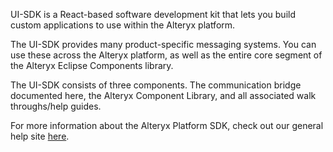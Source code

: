 UI-SDK is a React-based software development kit that lets you build custom applications to use within the Alteryx platform. 

The UI-SDK provides many product-specific messaging systems. You can use these across the Alteryx platform, as well as the entire core segment of the Alteryx Eclipse Components library.

The UI-SDK consists of three components. The communication bridge documented here, the Alteryx Component Library, and all associated walk throughs/help guides.

For more information about the Alteryx Platform SDK, check out our general help site [here](https://help.alteryx.com/developer-help/sdk-quickstart-guide).
